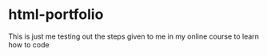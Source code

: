 # html-portfolio
This is just me testing out the steps given to me in my online course to learn how to code
